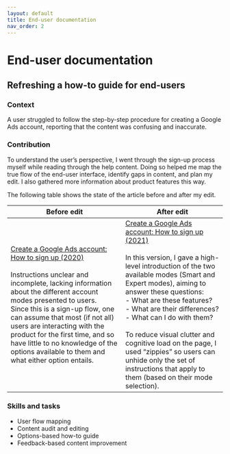 ```yaml
---
layout: default
title: End-user documentation
nav_order: 2
---
```


# End-user documentation

## Refreshing a how-to guide for end-users

### Context

A user struggled to follow the step-by-step procedure for creating a Google Ads account, reporting that the content was confusing and inaccurate.

### Contribution

To understand the user’s perspective, I went through the sign-up process myself while reading through the help content. Doing so helped me map the true flow of the end-user interface, identify gaps in content, and plan my edit. I also gathered more information about product features this way.

The following table shows the state of the article before and after my edit.

|Before edit|After edit|
|-----------|----------|
|[Create a Google Ads account: How to sign up (2020)](https://web.archive.org/web/20201103231752/https://support.google.com/google-ads/answer/6366720?hl=en) <br><br> Instructions unclear and incomplete, lacking information about the different account modes presented to users. <br> Since this is a sign-up flow, one can assume that most (if not all) users are interacting with the product for the first time, and so have little to no knowledge of the options available to them and what either option entails.|[Create a Google Ads account: How to sign up (2021)](https://web.archive.org/web/20211227004102/https://support.google.com/google-ads/answer/6366720?hl=en#zippy=%2Csmart-mode%2Cexpert-mode) <br><br> In this version, I gave a high-level introduction of the two available modes (Smart and Expert modes), aiming to answer these questions: <br> - What are these features? <br> - What are their differences? <br> - What can I do with them? <br><br> To reduce visual clutter and cognitive load on the page, I used “zippies” so users can unhide only the set of instructions that apply to them (based on their mode selection).|

### Skills and tasks

- User flow mapping
- Content audit and editing
- Options-based how-to guide
- Feedback-based content improvement

